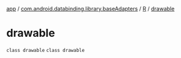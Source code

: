 [app](../../../index.md) / [com.android.databinding.library.baseAdapters](../../index.md) / [R](../index.md) / [drawable](./index.md)

# drawable

`class drawable`
`class drawable`